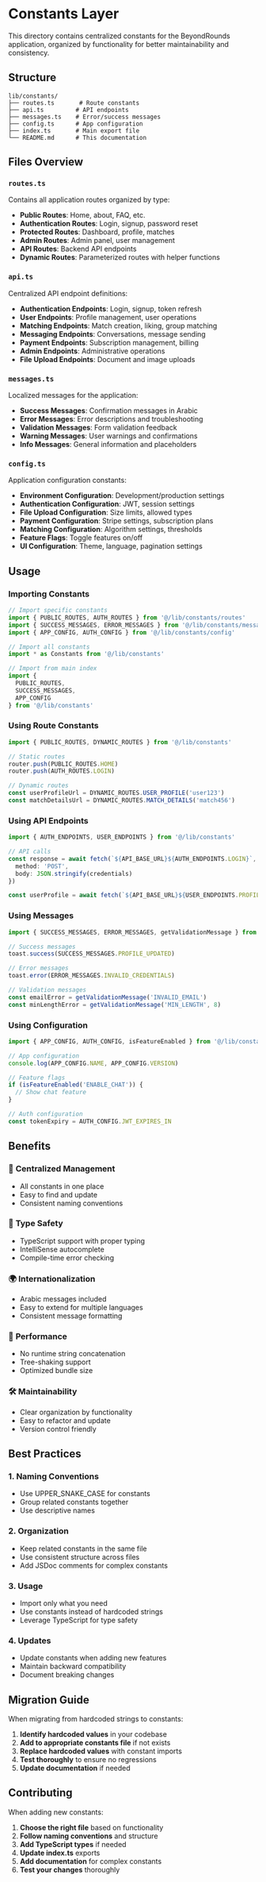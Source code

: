 # Constants Layer

This directory contains centralized constants for the BeyondRounds application, organized by functionality for better maintainability and consistency.

## Structure

```
lib/constants/
├── routes.ts       # Route constants
├── api.ts         # API endpoints
├── messages.ts    # Error/success messages
├── config.ts      # App configuration
├── index.ts       # Main export file
└── README.md      # This documentation
```

## Files Overview

### `routes.ts`
Contains all application routes organized by type:
- **Public Routes**: Home, about, FAQ, etc.
- **Authentication Routes**: Login, signup, password reset
- **Protected Routes**: Dashboard, profile, matches
- **Admin Routes**: Admin panel, user management
- **API Routes**: Backend API endpoints
- **Dynamic Routes**: Parameterized routes with helper functions

### `api.ts`
Centralized API endpoint definitions:
- **Authentication Endpoints**: Login, signup, token refresh
- **User Endpoints**: Profile management, user operations
- **Matching Endpoints**: Match creation, liking, group matching
- **Messaging Endpoints**: Conversations, message sending
- **Payment Endpoints**: Subscription management, billing
- **Admin Endpoints**: Administrative operations
- **File Upload Endpoints**: Document and image uploads

### `messages.ts`
Localized messages for the application:
- **Success Messages**: Confirmation messages in Arabic
- **Error Messages**: Error descriptions and troubleshooting
- **Validation Messages**: Form validation feedback
- **Warning Messages**: User warnings and confirmations
- **Info Messages**: General information and placeholders

### `config.ts`
Application configuration constants:
- **Environment Configuration**: Development/production settings
- **Authentication Configuration**: JWT, session settings
- **File Upload Configuration**: Size limits, allowed types
- **Payment Configuration**: Stripe settings, subscription plans
- **Matching Configuration**: Algorithm settings, thresholds
- **Feature Flags**: Toggle features on/off
- **UI Configuration**: Theme, language, pagination settings

## Usage

### Importing Constants

```typescript
// Import specific constants
import { PUBLIC_ROUTES, AUTH_ROUTES } from '@/lib/constants/routes'
import { SUCCESS_MESSAGES, ERROR_MESSAGES } from '@/lib/constants/messages'
import { APP_CONFIG, AUTH_CONFIG } from '@/lib/constants/config'

// Import all constants
import * as Constants from '@/lib/constants'

// Import from main index
import { 
  PUBLIC_ROUTES, 
  SUCCESS_MESSAGES, 
  APP_CONFIG 
} from '@/lib/constants'
```

### Using Route Constants

```typescript
import { PUBLIC_ROUTES, DYNAMIC_ROUTES } from '@/lib/constants'

// Static routes
router.push(PUBLIC_ROUTES.HOME)
router.push(AUTH_ROUTES.LOGIN)

// Dynamic routes
const userProfileUrl = DYNAMIC_ROUTES.USER_PROFILE('user123')
const matchDetailsUrl = DYNAMIC_ROUTES.MATCH_DETAILS('match456')
```

### Using API Endpoints

```typescript
import { AUTH_ENDPOINTS, USER_ENDPOINTS } from '@/lib/constants'

// API calls
const response = await fetch(`${API_BASE_URL}${AUTH_ENDPOINTS.LOGIN}`, {
  method: 'POST',
  body: JSON.stringify(credentials)
})

const userProfile = await fetch(`${API_BASE_URL}${USER_ENDPOINTS.PROFILE}`)
```

### Using Messages

```typescript
import { SUCCESS_MESSAGES, ERROR_MESSAGES, getValidationMessage } from '@/lib/constants'

// Success messages
toast.success(SUCCESS_MESSAGES.PROFILE_UPDATED)

// Error messages
toast.error(ERROR_MESSAGES.INVALID_CREDENTIALS)

// Validation messages
const emailError = getValidationMessage('INVALID_EMAIL')
const minLengthError = getValidationMessage('MIN_LENGTH', 8)
```

### Using Configuration

```typescript
import { APP_CONFIG, AUTH_CONFIG, isFeatureEnabled } from '@/lib/constants'

// App configuration
console.log(APP_CONFIG.NAME, APP_CONFIG.VERSION)

// Feature flags
if (isFeatureEnabled('ENABLE_CHAT')) {
  // Show chat feature
}

// Auth configuration
const tokenExpiry = AUTH_CONFIG.JWT_EXPIRES_IN
```

## Benefits

### 🎯 **Centralized Management**
- All constants in one place
- Easy to find and update
- Consistent naming conventions

### 🔧 **Type Safety**
- TypeScript support with proper typing
- IntelliSense autocomplete
- Compile-time error checking

### 🌍 **Internationalization**
- Arabic messages included
- Easy to extend for multiple languages
- Consistent message formatting

### 🚀 **Performance**
- No runtime string concatenation
- Tree-shaking support
- Optimized bundle size

### 🛠️ **Maintainability**
- Clear organization by functionality
- Easy to refactor and update
- Version control friendly

## Best Practices

### 1. **Naming Conventions**
- Use UPPER_SNAKE_CASE for constants
- Group related constants together
- Use descriptive names

### 2. **Organization**
- Keep related constants in the same file
- Use consistent structure across files
- Add JSDoc comments for complex constants

### 3. **Usage**
- Import only what you need
- Use constants instead of hardcoded strings
- Leverage TypeScript for type safety

### 4. **Updates**
- Update constants when adding new features
- Maintain backward compatibility
- Document breaking changes

## Migration Guide

When migrating from hardcoded strings to constants:

1. **Identify hardcoded values** in your codebase
2. **Add to appropriate constants file** if not exists
3. **Replace hardcoded values** with constant imports
4. **Test thoroughly** to ensure no regressions
5. **Update documentation** if needed

## Contributing

When adding new constants:

1. **Choose the right file** based on functionality
2. **Follow naming conventions** and structure
3. **Add TypeScript types** if needed
4. **Update index.ts** exports
5. **Add documentation** for complex constants
6. **Test your changes** thoroughly
